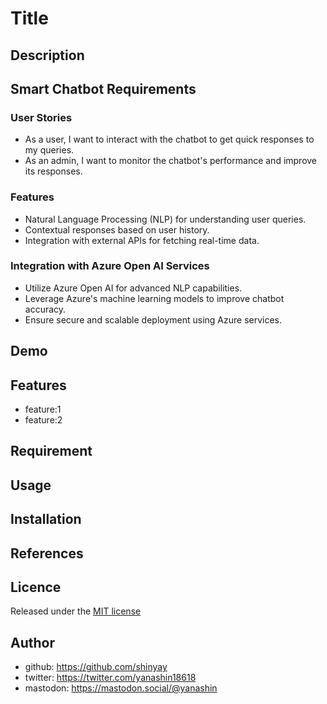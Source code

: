 # Title

## Description

## Smart Chatbot Requirements

### User Stories
- As a user, I want to interact with the chatbot to get quick responses to my queries.
- As an admin, I want to monitor the chatbot's performance and improve its responses.

### Features
- Natural Language Processing (NLP) for understanding user queries.
- Contextual responses based on user history.
- Integration with external APIs for fetching real-time data.

### Integration with Azure Open AI Services
- Utilize Azure Open AI for advanced NLP capabilities.
- Leverage Azure's machine learning models to improve chatbot accuracy.
- Ensure secure and scalable deployment using Azure services.

## Demo

## Features

- feature:1
- feature:2

## Requirement

## Usage

## Installation

## References

## Licence

Released under the [MIT license](https://gist.githubusercontent.com/shinyay/56e54ee4c0e22db8211e05e70a63247e/raw/f3ac65a05ed8c8ea70b653875ccac0c6dbc10ba1/LICENSE)

## Author

- github: <https://github.com/shinyay>
- twitter: <https://twitter.com/yanashin18618>
- mastodon: <https://mastodon.social/@yanashin>
